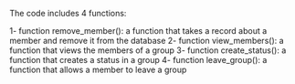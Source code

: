 The code includes 4 functions:

1- function remove_member(): a function that takes a record about a member and remove it from the database
2- function view_members(): a function that views the members of a group
3- function create_status():  a function that creates a status in a group
4- function leave_group(): a function that allows a member to leave a group